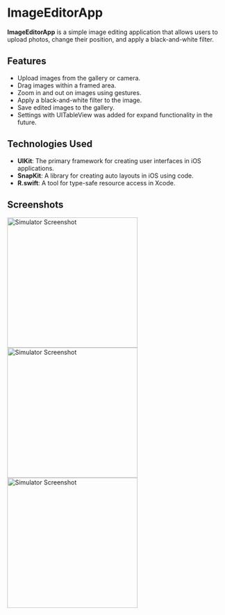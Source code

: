 # ImageEditorApp

**ImageEditorApp** is a simple image editing application that allows users to upload photos, change their position, and apply a black-and-white filter.

## Features

- Upload images from the gallery or camera.
- Drag images within a framed area.
- Zoom in and out on images using gestures.
- Apply a black-and-white filter to the image.
- Save edited images to the gallery.
- Settings with UITableView was added for expand functionality in the future.

## Technologies Used

- **UIKit**: The primary framework for creating user interfaces in iOS applications.
- **SnapKit**: A library for creating auto layouts in iOS using code.
- **R.swift**: A tool for type-safe resource access in Xcode.

## Screenshots

<img src="https://github.com/user-attachments/assets/c4831281-76b9-49e4-9161-994827c57924" alt="Simulator Screenshot" width="300"/>
<img src="https://github.com/user-attachments/assets/ae421880-f36e-4fb0-bdce-fd6cce9996dc" alt="Simulator Screenshot" width="300"/>
<img src="https://github.com/user-attachments/assets/77878251-2d60-46c7-a51c-f2219f66eb05" alt="Simulator Screenshot" width="300"/>
